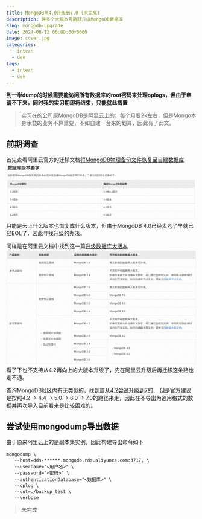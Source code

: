 ```yaml
---
title: MongoDB从4.0升级到7.0 (未完成)
description: 跨多个大版本号跳跃升级MongoDB数据库
slug: mongodb-upgrade
date: 2024-08-12 00:00:00+0000
image: cover.jpg
categories:
  - intern
  - dev
tags:
  - intern
  - dev
---
```

**到一半dump的时候需要能访问所有数据库的root密码来处理oplogs，但由于申请不下来，同时我的实习期即将结束，只能就此搁置**  
> 实习在的公司原MongoDB是阿里云上的，每个月要2k左右，但是Mongo本身承载的业务不算重要，不如自建一台来的划算，因此有了此文。

## 前期调查
首先查看阿里云官方的迁移文档[将MongoDB物理备份文件恢复至自建数据库
](https://help.aliyun.com/zh/mongodb/user-guide/restore-data-of-an-apsaradb-for-mongodb-instance-to-a-self-managed-mongodb-database-by-using-physical-backups#section-kdp-sxp-5fb)
![数据库版本要求](aliyun-docs-1.jpg)
只能是云上什么版本也恢复成什么版本，但由于MongoDB 4.0已经太老了早就已经EOL了，因此寻找升级的办法。

同样是在阿里云文档中找到这一篇[升级数据库大版本](https://help.aliyun.com/zh/mongodb/user-guide/upgrade-the-major-version-of-an-apsaradb-for-mongodb-instance)
![支持升级的数据库大版本](aliyun-docs-2.jpg)
看了下也不支持从4.2再向上的大版本升级了，先在阿里云升级后再迁移这条路也走不通。

查询MongoDB社区内有无类似的，找到篇[从4.2尝试升级到7的](https://www.mongodb.com/community/forums/t/restore-backup-from-mongo-4-2-to-7/242906)，
但是官方建议是按照4.2 → 4.4 → 5.0 → 6.0 → 7.0的路径来走，因此在不导出为通用格式的数据并再次导入目前看来是比较困难的。

## 尝试使用mongodump导出数据
由于原来阿里云上的是副本集实例，因此构建导出命令如下
```shell
mongodump \
   --host=dds-******.mongodb.rds.aliyuncs.com:3717, \
   --username="<用户名>" \
   --password="<密码>" \
   --authenticationDatabase="<数据库>" \
   --oplog \
   --out=./backup_test \
   --verbose
```

> 未完成